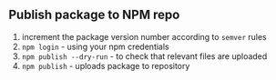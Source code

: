 ## Publish package to NPM repo
1. increment the package version number according to `semver` rules
2. `npm login` - using your npm credentials
3. `npm publish --dry-run` - to check that relevant files are uploaded
4. `npm publish` - uploads package to repository
